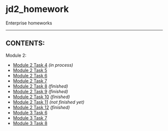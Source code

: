 # jd2_homework
Enterprise homeworks

---

## CONTENTS:
Module 2: 
* [Module 2 Task 4][m2t4] *(in process)*
* [Module 2 Task 5][m2t5]
* [Module 2 Task 6][m2t6]
* [Module 2 Task 7][m2t7]
* [Module 2 Task 8][m2t8] *(finished)*
* [Module 2 Task 9][m2t9] *(finished)*
* [Module 2 Task 10][m2t10] *(finished)*
* [Module 2 Task 11][m2t11] *(not finished yet)*
* [Module 2 Task 12][m2t12] *(finished)*
* [Module 3 Task 6][m3t6]
* [Module 3 Task 7][m3t7]
* [Module 3 Task 8][m3t8]

[m2t4]: https://github.com/yoricsv/jd2_homework/tree/master/task4_m2
[m2t5]: https://github.com/yoricsv/jd2_homework/tree/master/task5_m2
[m2t6]: https://github.com/yoricsv/jd2_homework/tree/master/task6_m2
[m2t7]: https://github.com/yoricsv/jd2_homework/tree/master/task7_m2
[m2t8]: https://github.com/yoricsv/jd2_homework/tree/master/task8_m2
[m2t9]: https://github.com/yoricsv/jd2_homework/tree/master/task9_m2
[m2t10]: https://github.com/yoricsv/jd2_homework/tree/master/task10_m2
[m2t11]: https://github.com/yoricsv/jd2_homework/tree/master/task11_m2
[m2t12]: https://github.com/yoricsv/jd2_homework/tree/master/task12_m2
[m3t6]: https://github.com/yoricsv/jd2_homework/tree/master/task6_m3
[m3t7]: https://github.com/yoricsv/jd2_homework/tree/master/task7_m3
[m3t8]: https://github.com/yoricsv/jd2_homework/tree/master/task8_m3
